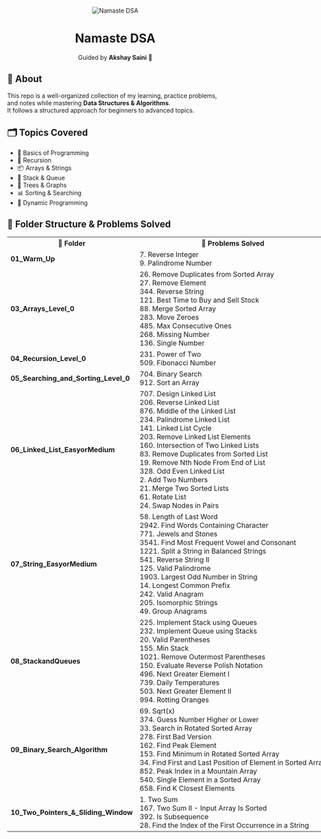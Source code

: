 <p align="center">
  <img src="https://do6gp1uxl3luu.cloudfront.net/banner+and+logos/namaste-dsa-banner.webp" alt="Namaste DSA">
</p>

<h1 align="center">Namaste DSA</h1>

<p align="center">
Guided by <strong>Akshay Saini</strong> 🚀
</p>

## 📌 About

This repo is a well-organized collection of my learning, practice problems, and notes while mastering **Data Structures & Algorithms**.  
It follows a structured approach for beginners to advanced topics.

## 🗂 Topics Covered

- 📖 Basics of Programming
- 🔄 Recursion
- 📦 Arrays & Strings
- 🧩 Stack & Queue
- 🌳 Trees & Graphs
- 📊 Sorting & Searching
- 🧮 Dynamic Programming

## 📂 Folder Structure & Problems Solved

<table style="width:100vw">
<tr>
<th >📁 Folder</th>
<th >📝 Problems Solved</th>
</tr>

<tr>
<td><b>01_Warm_Up</b></td>
<td>7. Reverse Integer <br> 9. Palindrome Number</td>
</tr>

<tr>
<td><b>03_Arrays_Level_0</b></td>
<td>26. Remove Duplicates from Sorted Array <br> 27. Remove Element <br> 344. Reverse String <br> 121. Best Time to Buy and Sell Stock <br> 88. Merge Sorted Array <br> 283. Move Zeroes <br> 485. Max Consecutive Ones <br> 268. Missing Number <br> 136. Single Number</td>
</tr>

<tr>
<td><b>04_Recursion_Level_0</b></td>
<td>231. Power of Two <br> 509. Fibonacci Number</td>
</tr>

<tr>
<td><b>05_Searching_and_Sorting_Level_0</b></td>
<td>704. Binary Search <br> 912. Sort an Array</td>
</tr>

<tr>
<td><b>06_Linked_List_EasyorMedium</b></td>
<td>707. Design Linked List <br> 206. Reverse Linked List <br> 876. Middle of the Linked List <br> 234. Palindrome Linked List <br> 141. Linked List Cycle <br> 203. Remove Linked List Elements <br> 160. Intersection of Two Linked Lists <br> 83. Remove Duplicates from Sorted List <br> 19. Remove Nth Node From End of List <br> 328. Odd Even Linked List <br> 2. Add Two Numbers <br> 21. Merge Two Sorted Lists <br> 61. Rotate List <br> 24. Swap Nodes in Pairs</td>
</tr>

<tr>
<td><b>07_String_EasyorMedium</b></td>
<td>58. Length of Last Word <br> 2942. Find Words Containing Character <br> 771. Jewels and Stones <br> 3541. Find Most Frequent Vowel and Consonant <br> 1221. Split a String in Balanced Strings <br> 541. Reverse String II <br> 125. Valid Palindrome <br> 1903. Largest Odd Number in String <br> 14. Longest Common Prefix <br> 242. Valid Anagram <br> 205. Isomorphic Strings <br> 49. Group Anagrams</td>
</tr>

<tr>
<td><b>08_StackandQueues</b></td>
<td>225. Implement Stack using Queues <br> 232. Implement Queue using Stacks <br> 20. Valid Parentheses <br> 155. Min Stack <br> 1021. Remove Outermost Parentheses <br> 150. Evaluate Reverse Polish Notation <br> 496. Next Greater Element I <br> 739. Daily Temperatures <br> 503. Next Greater Element II <br> 994. Rotting Oranges
 </td> 
</tr>

<tr> 
<td><b>09_Binary_Search_Algorithm</b></td>
<td> 69. Sqrt(x) <br> 374. Guess Number Higher or Lower <br> 33. Search in Rotated Sorted Array <br> 278. First Bad Version <br> 
162. Find Peak Element <br> 153. Find Minimum in Rotated Sorted Array <br> 34. Find First and Last Position of Element in Sorted Array <br> 852. Peak Index in a Mountain Array <br> 540. Single Element in a Sorted Array <br> 658. Find K Closest Elements
 </td>
</tr>

<tr> 
<td><b>10_Two_Pointers_&_Sliding_Window</b></td>
<td> 1. Two Sum <br> 167. Two Sum II - Input Array Is Sorted <br> 392. Is Subsequence <br> 28. Find the Index of the First Occurrence in a String

 </td>
</tr>
</table>
